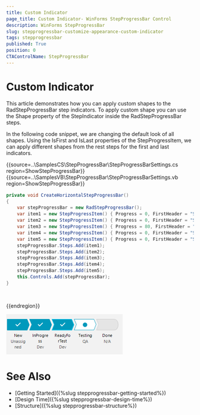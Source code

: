 ```yaml
---
title: Custom Indicator 
page_title: Custom Indicator- WinForms StepProgressBar Control
description: WinForms StepProgressBar 
slug: stepprogressbar-customize-appearance-custom-indicator
tags: stepprogressbar
published: True
position: 0 
CTAControlName: StepProgressBar
---
```


# Custom Indicator  

This article demonstrates how you can apply custom shapes to the RadStepProgressBar step indicators. To apply custom shape you can use the Shape property of the StepIndicator inside the RadStepProgressBar steps.

In the following code snippet, we are changing the default look of all shapes. Using the IsFirst and IsLast properties of the StepProgressItem, we can apply different shapes from the rest steps for the first and last indicators.

{{source=..\SamplesCS\StepProgressBar\StepProgressBarSettings.cs region=ShowStepProgressBar}} 
{{source=..\SamplesVB\StepProgressBar\StepProgressBarSettings.vb region=ShowStepProgressBar}} 

````C#
private void CreateHorizontalStepProgressBar()
{
    var stepProgressBar = new RadStepProgressBar();
    var item1 = new StepProgressItem() { Progress = 0, FirstHeader = "Step 1",  };
    var item2 = new StepProgressItem() { Progress = 0, FirstHeader = "Step 2" };
    var item3 = new StepProgressItem() { Progress = 80, FirstHeader = "Step 3" };
    var item4 = new StepProgressItem() { Progress = 0, FirstHeader = "Step 4" };
    var item5 = new StepProgressItem() { Progress = 0, FirstHeader = "Step 5" };
    stepProgressBar.Steps.Add(item1);
    stepProgressBar.Steps.Add(item2);
    stepProgressBar.Steps.Add(item3);       
    stepProgressBar.Steps.Add(item4);       
    stepProgressBar.Steps.Add(item5);       
    this.Controls.Add(stepProgressBar);
}

````
````VB.NET


````

{{endregion}}

![stepprogressbar-progress-mode 001](images/stepprogressbar-appearance-customindicator001.png)



# See Also

* [Getting Started]({%slug stepprogressbar-getting-started%})
* [Design Time]({%slug stepprogressbar-design-time%}) 
* [Structure]({%slug stepprogressbar-structure%}) 
 
        
